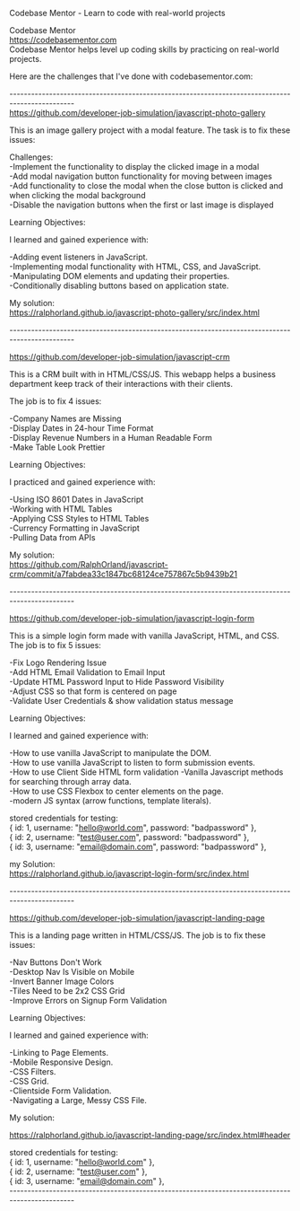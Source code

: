 Codebase Mentor - Learn to code with real-world projects<br />

Codebase Mentor<br />
https://codebasementor.com<br />
Codebase Mentor helps level up coding skills by practicing on real-world projects. <br />

Here are the challenges that I've done with codebasementor.com: <br />


------------------------------------------------------------------------------------------------<br />
https://github.com/developer-job-simulation/javascript-photo-gallery<br />

This is an image gallery project with a modal feature. The task is to fix these issues:<br />

Challenges:<br />
-Implement the functionality to display the clicked image in a modal<br />
-Add modal navigation button functionality for moving between images<br />
-Add functionality to close the modal when the close button is clicked and when clicking the modal background<br />
-Disable the navigation buttons when the first or last image is displayed<br />

Learning Objectives:<br />

I learned and gained experience with:<br />

-Adding event listeners in JavaScript.<br />
-Implementing modal functionality with HTML, CSS, and JavaScript.<br />
-Manipulating DOM elements and updating their properties.<br />
-Conditionally disabling buttons based on application state.<br />

My solution:<br />
https://ralphorland.github.io/javascript-photo-gallery/src/index.html <br />


------------------------------------------------------------------------------------------------ <br />

https://github.com/developer-job-simulation/javascript-crm<br />

This is a CRM built with in HTML/CSS/JS. This webapp helps a business department keep track of their interactions with their clients.<br />

The job is to fix 4 issues:<br />

-Company Names are Missing<br />
-Display Dates in 24-hour Time Format<br />
-Display Revenue Numbers in a Human Readable Form<br />
-Make Table Look Prettier<br />

Learning Objectives:<br />

I practiced and gained experience with:<br />

-Using ISO 8601 Dates in JavaScript<br />
-Working with HTML Tables<br />
-Applying CSS Styles to HTML Tables<br />
-Currency Formatting in JavaScript<br />
-Pulling Data from APIs<br />

My solution:<br />
https://github.com/RalphOrland/javascript-crm/commit/a7fabdea33c1847bc68124ce757867c5b9439b21 <br />


------------------------------------------------------------------------------------------------ <br />

https://github.com/developer-job-simulation/javascript-login-form <br />

This is a simple login form made with vanilla JavaScript, HTML, and CSS. The job is to fix 5 issues: <br />

-Fix Logo Rendering Issue <br />
-Add HTML Email Validation to Email Input <br />
-Update HTML Password Input to Hide Password Visibility <br />
-Adjust CSS so that form is centered on page <br />
-Validate User Credentials & show validation status message <br />

Learning Objectives:<br />

I learned and gained experience with:

-How to use vanilla JavaScript to manipulate the DOM. <br />
-How to use vanilla JavaScript to listen to form submission events.<br />
-How to use Client Side HTML form validation
-Vanilla Javascript methods for searching through array data.<br />
-How to use CSS Flexbox to center elements on the page.<br />
-modern JS syntax (arrow functions, template literals).<br />

stored credentials for testing: <br />
  { id: 1, username: "hello@world.com", password: "badpassword" }, <br />
  { id: 2, username: "test@user.com", password: "badpassword" }, <br />
  { id: 3, username: "email@domain.com", password: "badpassword" }, <br />


my Solution: <br />
https://ralphorland.github.io/javascript-login-form/src/index.html <br />

------------------------------------------------------------------------------------------------ <br />

https://github.com/developer-job-simulation/javascript-landing-page <br />

This is a landing page written in HTML/CSS/JS. The job is to fix these issues: <br />

-Nav Buttons Don't Work <br />
-Desktop Nav Is Visible on Mobile <br />
-Invert Banner Image Colors <br />
-Tiles Need to be 2x2 CSS Grid <br />
-Improve Errors on Signup Form Validation <br />

Learning Objectives:<br />

I learned and gained experience with:<br />

-Linking to Page Elements.<br />
-Mobile Responsive Design.<br />
-CSS Filters.<br />
-CSS Grid.<br />
-Clientside Form Validation.<br />
-Navigating a Large, Messy CSS File.<br />

My solution:<br />

https://ralphorland.github.io/javascript-landing-page/src/index.html#header <br />


stored credentials for testing: <br />
  { id: 1, username: "hello@world.com" }, <br />
  { id: 2, username: "test@user.com" }, <br />
  { id: 3, username: "email@domain.com" }, <br />
------------------------------------------------------------------------------------------------ <br />